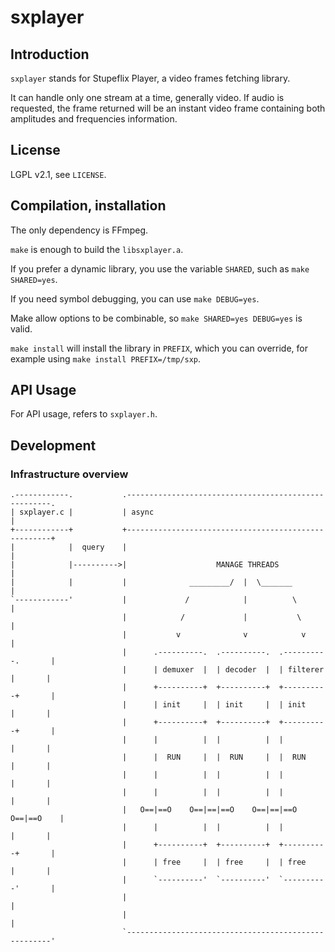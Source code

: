 # sxplayer


## Introduction

`sxplayer` stands for Stupeflix Player, a video frames fetching library.

It can handle only one stream at a time, generally video. If audio is
requested, the frame returned will be an instant video frame containing both
amplitudes and frequencies information.

## License

LGPL v2.1, see `LICENSE`.

## Compilation, installation

The only dependency is FFmpeg.

`make` is enough to build the `libsxplayer.a`.

If you prefer a dynamic library, you use the variable `SHARED`, such as `make
SHARED=yes`.

If you need symbol debugging, you can use `make DEBUG=yes`.

Make allow options to be combinable, so `make SHARED=yes DEBUG=yes` is valid.

`make install` will install the library in `PREFIX`, which you can override,
for example using `make install PREFIX=/tmp/sxp`.


## API Usage

For API usage, refers to `sxplayer.h`.


## Development

### Infrastructure overview

```
.------------.           .-----------------------------------------------------.
| sxplayer.c |           | async                                               |
+------------+           +-----------------------------------------------------+
|            |  query    |                                                     |
|            |---------->|                    MANAGE THREADS                   |
|            |           |              _________/  |  \_______                |
`------------'           |             /            |          \               |
                         |            /             |           \              |
                         |           v              v            v             |
                         |      .----------.  .----------.  .----------.       |
                         |      | demuxer  |  | decoder  |  | filterer |       |
                         |      +----------+  +----------+  +----------+       |
                         |      | init     |  | init     |  | init     |       |
                         |      +----------+  +----------+  +----------+       |
                         |      |          |  |          |  |          |       |
                         |      |  RUN     |  |  RUN     |  |  RUN     |       |
                         |      |          |  |          |  |          |       |
                         |      |          |  |          |  |          |       |
                         |   O==|==O    O==|==|==O    O==|==|==O    O==|==O    |
                         |      |          |  |          |  |          |       |
                         |      +----------+  +----------+  +----------+       |
                         |      | free     |  | free     |  | free     |       |
                         |      `----------'  `----------'  `----------'       |
                         |                                                     |
                         |                                                     |
                         `-----------------------------------------------------'
```
